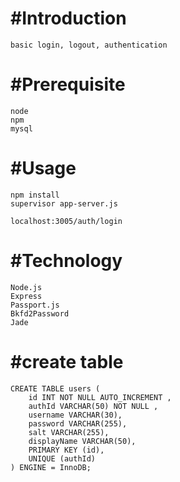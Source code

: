 #Introduction
=================
	basic login, logout, authentication

#Prerequisite
=================
	node
	npm
	mysql

#Usage
=================
	npm install
	supervisor app-server.js

	localhost:3005/auth/login

#Technology
=================
	Node.js
	Express
	Passport.js
	Bkfd2Password
	Jade

#create table
=================
    CREATE TABLE users (
        id INT NOT NULL AUTO_INCREMENT ,
        authId VARCHAR(50) NOT NULL ,
        username VARCHAR(30),
        password VARCHAR(255),
        salt VARCHAR(255),
        displayName VARCHAR(50),
        PRIMARY KEY (id),
        UNIQUE (authId)
    ) ENGINE = InnoDB;
    

